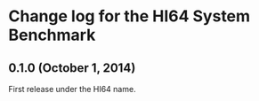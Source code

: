 # Change log for the HI64 System Benchmark

## 0.1.0 (October 1, 2014)

First release under the HI64 name.